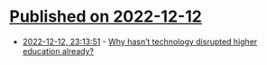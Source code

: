 # [Published on 2022-12-12](index.md)

* [2022-12-12, 23:13:51](https://news.ycombinator.com/item?id=33961847) - [Why hasn’t technology disrupted higher education already?](https://www.slowboring.com/p/why-hasnt-technology-disrupted-higher)
